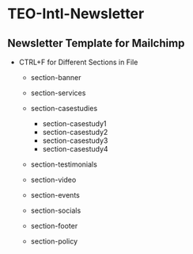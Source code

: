 # TEO-Intl-Newsletter

## Newsletter Template for Mailchimp

* CTRL+F for Different Sections in File

    * section-banner

    * section-services

    * section-casestudies

        * section-casestudy1
        * section-casestudy2
        * section-casestudy3
        * section-casestudy4

    * section-testimonials

    * section-video

    * section-events

    * section-socials

    * section-footer

    * section-policy

